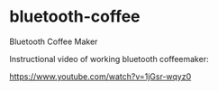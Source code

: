 # bluetooth-coffee
Bluetooth Coffee Maker

Instructional video of working bluetooth coffeemaker:

https://www.youtube.com/watch?v=1jGsr-wqyz0

